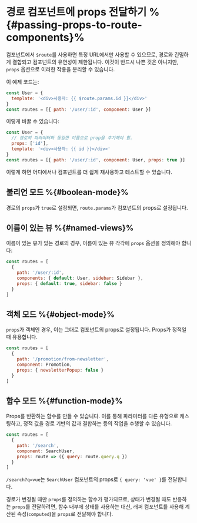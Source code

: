 # 경로 컴포넌트에 props 전달하기 %{#passing-props-to-route-components}%

<VueSchoolLink
href="https://vueschool.io/lessons/route-props"
title="Learn how to pass props to route components"
/>

컴포넌트에서 `$route`를 사용하면 특정 URL에서만 사용할 수 있으므로, 경로와 긴밀하게 결합되고 컴포넌트의 유연성이 제한됩니다. 이것이 반드시 나쁜 것은 아니지만, `props` 옵션으로 이러한 작용을 분리할 수 있습니다.

이 예제 코드는:

```js
const User = {
  template: '<div>사용자: {{ $route.params.id }}</div>'
}
const routes = [{ path: '/user/:id', component: User }]
```

이렇게 바꿀 수 있습니다:

```js
const User = {
  // 경로의 파라미터와 동일한 이름으로 prop을 추가해야 함.
  props: ['id'],
  template: '<div>사용자: {{ id }}</div>'
}
const routes = [{ path: '/user/:id', component: User, props: true }]
```

이렇게 하면 어디에서나 컴포넌트를 더 쉽게 재사용하고 테스트할 수 있습니다.

## 불리언 모드 %{#boolean-mode}%

경로의 `props`가 `true`로 설정되면, `route.params`가 컴포넌트의 props로 설정됩니다.

## 이름이 있는 뷰 %{#named-views}%

이름이 있는 뷰가 있는 경로의 경우, 이름이 있는 뷰 각각에 `props` 옵션을 정의해야 합니다:

```js
const routes = [
  {
    path: '/user/:id',
    components: { default: User, sidebar: Sidebar },
    props: { default: true, sidebar: false }
  }
]
```

## 객체 모드 %{#object-mode}%

`props`가 객체인 경우, 이는 그대로 컴포넌트의 props로 설정됩니다. Props가 정적일 때 유용합니다.

```js
const routes = [
  {
    path: '/promotion/from-newsletter',
    component: Promotion,
    props: { newsletterPopup: false }
  }
]
```

## 함수 모드 %{#function-mode}%

Props를 반환하는 함수를 만들 수 있습니다. 이를 통해 파라미터를 다른 유형으로 캐스팅하고, 정적 값을 경로 기반의 값과 결합하는 등의 작업을 수행할 수 있습니다.

```js
const routes = [
  {
    path: '/search',
    component: SearchUser,
    props: route => ({ query: route.query.q })
  }
]
```

`/search?q=vue`는 `SearchUser` 컴포넌트의 props로 `{ query: 'vue' }`를 전달합니다.

경로가 변경될 때만 `props`를 정의하는 함수가 평가되므로, 상태가 변경될 때도 반응하는 `props`를 전달하려면, 함수 내부에 상태를 사용하는 대신, 래퍼 컴포넌트를 사용해 계산된 속성(`computed`)을 `props`로 전달해야 합니다.

